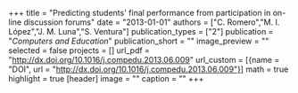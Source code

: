 +++
title = "Predicting students' final performance from participation in on-line discussion forums"
date = "2013-01-01"
authors = ["C. Romero","M. I. López","J. M. Luna","S. Ventura"]
publication_types = ["2"]
publication = "_Computers and Education_"
publication_short = ""
image_preview = ""
selected = false
projects = []
url_pdf = "http://dx.doi.org/10.1016/j.compedu.2013.06.009"
url_custom = [{name = "DOI", url = "http://dx.doi.org/10.1016/j.compedu.2013.06.009"}]
math = true
highlight = true
[header]
image = ""
caption = ""
+++

